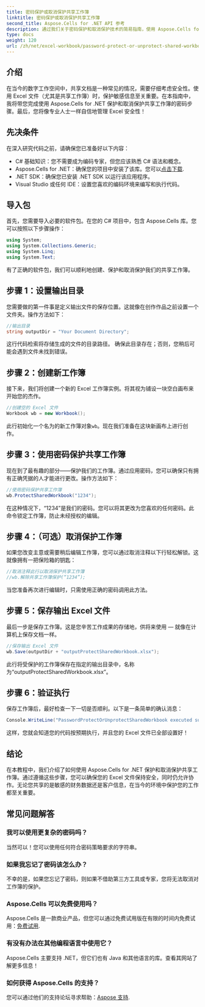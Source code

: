 ```yaml
---
title: 密码保护或取消保护共享工作簿
linktitle: 密码保护或取消保护共享工作簿
second_title: Aspose.Cells for .NET API 参考
description: 通过我们关于密码保护和取消保护技术的简易指南，使用 Aspose.Cells for .NET 保护您共享的 Excel 文件。
type: docs
weight: 120
url: /zh/net/excel-workbook/password-protect-or-unprotect-shared-workbook/
---
```

## 介绍

在当今的数字工作空间中，共享文档是一种常见的情况，需要仔细考虑安全性。使用 Excel 文件（尤其是共享工作簿）时，保护敏感信息至关重要。在本指南中，我将带您完成使用 Aspose.Cells for .NET 保护和取消保护共享工作簿的密码步骤。最后，您将像专业人士一样自信地管理 Excel 安全性！

## 先决条件

在深入研究代码之前，请确保您已准备好以下内容：

- C# 基础知识：您不需要成为编码专家，但您应该熟悉 C# 语法和概念。
-  Aspose.Cells for .NET：确保您的项目中安装了该库。您可以[点击下载](https://releases.aspose.com/cells/net/).
- .NET SDK：确保您已安装 .NET SDK 以运行该应用程序。
- Visual Studio 或任何 IDE：设置您喜欢的编码环境来编写和执行代码。

## 导入包

首先，您需要导入必要的软件包。在您的 C# 项目中，包含 Aspose.Cells 库。您可以按照以下步骤操作：

```csharp
using System;
using System.Collections.Generic;
using System.Linq;
using System.Text;
```

有了正确的软件包，我们可以顺利地创建、保护和取消保护我们的共享工作簿。 

## 步骤 1：设置输出目录

您需要做的第一件事是定义输出文件的保存位置。这就像在创作作品之前设置一个文件夹。操作方法如下：

```csharp
//输出目录
string outputDir = "Your Document Directory";
```

这行代码检索将存储生成的文件的目录路径。 确保此目录存在；否则，您稍后可能会遇到文件未找到错误。

## 步骤 2：创建新工作簿

接下来，我们将创建一个新的 Excel 工作簿实例。将其视为铺设一块空白画布来开始您的杰作。

```csharp
//创建空的 Excel 文件
Workbook wb = new Workbook();
```

此行初始化一个名为的新工作簿对象`wb`。现在我们准备在这块新画布上进行创作。

## 步骤 3：使用密码保护共享工作簿

现在到了最有趣的部分——保护我们的工作簿。通过应用密码，您可以确保只有拥有正确凭据的人才能进行更改。操作方法如下：

```csharp
//使用密码保护共享工作簿
wb.ProtectSharedWorkbook("1234");
```

在这种情况下，“1234”是我们的密码。您可以将其更改为您喜欢的任何密码。此命令锁定工作簿，防止未经授权的编辑。

## 步骤 4：（可选）取消保护工作簿

如果您改变主意或需要稍后编辑工作簿，您可以通过取消注释以下行轻松解锁。这就像拥有一把保险箱的钥匙：

```csharp
//取消注释此行以取消保护共享工作簿
//wb.解除共享工作簿保护(“1234”);
```

当您准备再次进行编辑时，只需使用正确的密码调用此方法。

## 步骤 5：保存输出 Excel 文件

最后一步是保存工作簿。这是您辛苦工作成果的存储地，供将来使用 — 就像在计算机上保存文档一样。

```csharp
//保存输出 Excel 文件
wb.Save(outputDir + "outputProtectSharedWorkbook.xlsx");
```

此行将受保护的工作簿保存在指定的输出目录中，名称为“outputProtectSharedWorkbook.xlsx”。 

## 步骤 6：验证执行

保存工作簿后，最好检查一下一切是否顺利。以下是一条简单的确认消息：

```csharp
Console.WriteLine("PasswordProtectOrUnprotectSharedWorkbook executed successfully.\r\n");
```

这样，您就会知道您的代码按预期执行，并且您的 Excel 文件已全部设置好！

## 结论

在本教程中，我们介绍了如何使用 Aspose.Cells for .NET 保护和取消保护共享工作簿。通过遵循这些步骤，您可以确保您的 Excel 文件保持安全，同时仍允许协作。无论您共享的是敏感的财务数据还是客户信息，在当今的环境中保护您的工作都至关重要。

## 常见问题解答

### 我可以使用更复杂的密码吗？
当然可以！您可以使用任何符合密码策略要求的字符串。

### 如果我忘记了密码该怎么办？
不幸的是，如果您忘记了密码，则如果不借助第三方工具或专家，您将无法取消对工作簿的保护。

### Aspose.Cells 可以免费使用吗？
 Aspose.Cells 是一款商业产品，但您可以通过免费试用版在有限的时间内免费试用：[免费试用](https://releases.aspose.com/).

### 有没有办法在其他编程语言中使用它？
Aspose.Cells 主要支持 .NET，但它们也有 Java 和其他语言的库。查看其网站了解更多信息！

### 如何获得 Aspose.Cells 的支持？
您可以通过他们的支持论坛寻求帮助：[Aspose 支持](https://forum.aspose.com/c/cells/9).